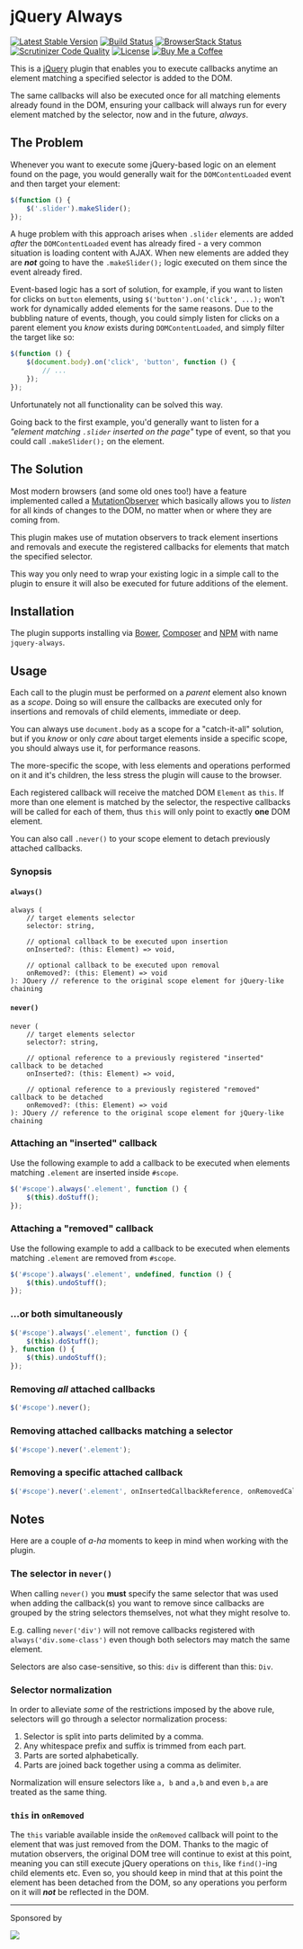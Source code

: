 # jQuery Always

[![Latest Stable Version](https://poser.pugx.org/tonybogdanov/jquery-always/v/stable)](https://packagist.org/packages/tonybogdanov/jquery-always)
[![Build Status](https://travis-ci.org/TonyBogdanov/jquery-always.svg?branch=master)](https://travis-ci.org/TonyBogdanov/jquery-always)
[![BrowserStack Status](https://www.browserstack.com/automate/badge.svg?badge_key=QlU3M2s4eWwzVFhqbWsyY2RzTCtGdkJFTXlwbTlGR1pLWklySFN6L3pyZz0tLURxdTJKcXpuMGZEZEVFQzJEbndyTVE9PQ==--328cbf02376869ea34de56e7c409de7c5e059f15)](https://www.browserstack.com/automate/public-build/QlU3M2s4eWwzVFhqbWsyY2RzTCtGdkJFTXlwbTlGR1pLWklySFN6L3pyZz0tLURxdTJKcXpuMGZEZEVFQzJEbndyTVE9PQ==--328cbf02376869ea34de56e7c409de7c5e059f15)
[![Scrutinizer Code Quality](https://scrutinizer-ci.com/g/TonyBogdanov/jquery-always/badges/quality-score.png?b=master)](https://scrutinizer-ci.com/g/TonyBogdanov/jquery-always/?branch=master)
[![License](https://poser.pugx.org/tonybogdanov/jquery-always/license)](https://packagist.org/packages/tonybogdanov/jquery-always)
[![Buy Me a Coffee](http://static.tonybogdanov.com/github/coffee.svg)](http://ko-fi.co/1236KUKJNC96B)

This is a [jQuery](https://jquery.org) plugin that enables you to execute callbacks anytime an element matching a specified selector is added to the DOM.

The same callbacks will also be executed once for all matching elements already found in the DOM, ensuring your callback will always run for every element matched by the selector, now and in the future, *always*.

## The Problem

Whenever you want to execute some jQuery-based logic on an element found on the page, you would generally wait for the `DOMContentLoaded` event and then target your element:

```js
$(function () {
    $('.slider').makeSlider();
});
```
    
A huge problem with this approach arises when `.slider` elements are added *after* the `DOMContentLoaded` event has already fired - a very common situation is loading content with AJAX. When new elements are added they are ***not*** going to have the `.makeSlider();` logic executed on them since the event already fired.

Event-based logic has a sort of solution, for example, if you want to listen for clicks on `button` elements, using `$('button').on('click', ...);` won't work for dynamically added elements for the same reasons. Due to the bubbling nature of events, though, you could simply listen for clicks on a parent element you *know* exists during `DOMContentLoaded`, and simply filter the target like so:

```js
$(function () {
    $(document.body).on('click', 'button', function () {
        // ...
    });
});
```
    
Unfortunately not all functionality can be solved this way.

Going back to the first example, you'd generally want to listen for a *"element matching `.slider` inserted on the page"* type of event, so that you could call `.makeSlider();` on the element.

## The Solution

Most modern browsers (and some old ones too!) have a feature implemented called a [MutationObserver](https://developer.mozilla.org/en-US/docs/Web/API/MutationObserver) which basically allows you to *listen* for all kinds of changes to the DOM, no matter when or where they are coming from.

This plugin makes use of mutation observers to track element insertions and removals and execute the registered callbacks for elements that match the specified selector.

This way you only need to wrap your existing logic in a simple call to the plugin to ensure it will also be executed for future additions of the element.

## Installation

The plugin supports installing via [Bower](https://bower.io/#install-packages), [Composer](https://getcomposer.org/doc/01-basic-usage.md#installing-dependencies) and [NPM](https://docs.npmjs.com/getting-started/installing-npm-packages-locally) with name `jquery-always`.

## Usage

Each call to the plugin must be performed on a *parent* element also known as a *scope*. Doing so will ensure the callbacks are executed only for insertions and removals of child elements, immediate or deep.

You can always use `document.body` as a scope for a "catch-it-all" solution, but if you *know* or only *care* about target elements inside a specific scope, you should always use it, for performance reasons.

The more-specific the scope, with less elements and operations performed on it and it's children, the less stress the plugin will cause to the browser.

Each registered callback will receive the matched DOM `Element` as `this`. If more than one element is matched by the selector, the respective callbacks will be called for each of them, thus `this` will only point to exactly **one** DOM element.

You can also call `.never()` to your scope element to detach previously attached callbacks.

### Synopsis

#### `always()`

```text
always (
    // target elements selector
    selector: string,
    
    // optional callback to be executed upon insertion
    onInserted?: (this: Element) => void,
    
    // optional callback to be executed upon removal
    onRemoved?: (this: Element) => void
): JQuery // reference to the original scope element for jQuery-like chaining
```

#### `never()`

```text
never (
    // target elements selector
    selector?: string,
    
    // optional reference to a previously registered "inserted" callback to be detached
    onInserted?: (this: Element) => void,
    
    // optional reference to a previously registered "removed" callback to be detached
    onRemoved?: (this: Element) => void
): JQuery // reference to the original scope element for jQuery-like chaining
```

### Attaching an "inserted" callback

Use the following example to add a callback to be executed when elements matching `.element` are inserted inside `#scope`.

```js
$('#scope').always('.element', function () {
    $(this).doStuff();
});
```

### Attaching a "removed" callback

Use the following example to add a callback to be executed when elements matching `.element` are removed from `#scope`.

```js
$('#scope').always('.element', undefined, function () {
    $(this).undoStuff();
});
```

### ...or both simultaneously

```js
$('#scope').always('.element', function () {
    $(this).doStuff();
}, function () {
    $(this).undoStuff();
});
```

### Removing *all* attached callbacks

```js
$('#scope').never();
```

### Removing attached callbacks matching a selector

```js
$('#scope').never('.element');
```

### Removing a specific attached callback

```js
$('#scope').never('.element', onInsertedCallbackReference, onRemovedCallbackReference);
```

## Notes

Here are a couple of *a-ha* moments to keep in mind when working with the plugin.

### The selector in `never()`

When calling `never()` you **must** specify the same selector that was used when adding the callback(s) you want to remove since callbacks are grouped by the string selectors themselves, not what they might resolve to.

E.g. calling `never('div')` will not remove callbacks registered with `always('div.some-class')` even though both selectors may match the same element.

Selectors are also case-sensitive, so this: `div` is different than this: `Div`.

### Selector normalization

In order to alleviate *some* of the restrictions imposed by the above rule, selectors will go through a selector normalization process:

1. Selector is split into parts delimited by a comma.
2. Any whitespace prefix and suffix is trimmed from each part.
3. Parts are sorted alphabetically.
3. Parts are joined back together using a comma as delimiter.

Normalization will ensure selectors like `a, b` and `a,b` and even `b,a` are treated as the same thing.

### `this` in `onRemoved`

The `this` variable available inside the `onRemoved` callback will point to the element that was just removed from the DOM. Thanks to the magic of mutation observers, the original DOM tree will continue to exist at this point, meaning you can still execute jQuery operations on `this`, like `find()`-ing child elements etc. Even so, you should keep in mind that at this point the element has been detached from the DOM, so any operations you perform on it will ***not*** be reflected in the DOM.

---

Sponsored by

[![](https://static.tonybogdanov.com/browserstack/logo.png)](https://browserstack.com)